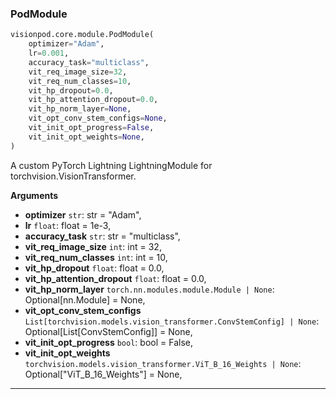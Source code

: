 ### PodModule


```python
visionpod.core.module.PodModule(
    optimizer="Adam",
    lr=0.001,
    accuracy_task="multiclass",
    vit_req_image_size=32,
    vit_req_num_classes=10,
    vit_hp_dropout=0.0,
    vit_hp_attention_dropout=0.0,
    vit_hp_norm_layer=None,
    vit_opt_conv_stem_configs=None,
    vit_init_opt_progress=False,
    vit_init_opt_weights=None,
)
```


A custom PyTorch Lightning LightningModule for torchvision.VisionTransformer.

__Arguments__

- __optimizer__ `str`: str = "Adam",
- __lr__ `float`: float = 1e-3,
- __accuracy_task__ `str`: str = "multiclass",
- __vit_req_image_size__ `int`: int = 32,
- __vit_req_num_classes__ `int`: int = 10,
- __vit_hp_dropout__ `float`: float = 0.0,
- __vit_hp_attention_dropout__ `float`: float = 0.0,
- __vit_hp_norm_layer__ `torch.nn.modules.module.Module | None`: Optional[nn.Module] = None,
- __vit_opt_conv_stem_configs__ `List[torchvision.models.vision_transformer.ConvStemConfig] | None`: Optional[List[ConvStemConfig]] = None,
- __vit_init_opt_progress__ `bool`: bool = False,
- __vit_init_opt_weights__ `torchvision.models.vision_transformer.ViT_B_16_Weights | None`: Optional["ViT_B_16_Weights"] = None,


----
